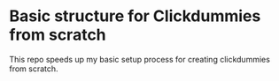# Basic structure for Clickdummies from scratch
This repo speeds up my basic setup process for creating clickdummies from scratch.